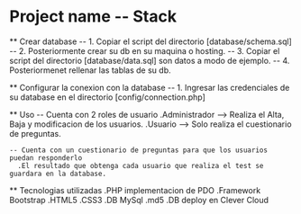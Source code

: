 # Project name -- Stack

** Crear database
   -- 1. Copiar el script del directorio [database/schema.sql]
   -- 2. Posteriormente crear su db en su maquina o hosting.
   -- 3. Copiar el script del directorio [database/data.sql] son datos a modo de ejemplo.
   -- 4. Posteriormenet rellenar las tablas de su db.

** Configurar la conexion con la database
   -- 1. Ingresar las credenciales de su database en el directorio [config/connection.php]

** Uso
    -- Cuenta con 2 roles de usuario
      .Administrador      -->  Realiza el Alta, Baja y modificacion de los usuarios.
      .Usuario            -->  Solo realiza el cuestionario de preguntas.

    -- Cuenta con un cuestionario de preguntas para que los usuarios puedan responderlo
      .El resultado que obtenga cada usuario que realiza el test se guardara en la database. 

** Tecnologias utilizadas
   .PHP implementacion de PDO
   .Framework Bootstrap
   .HTML5
   .CSS3
   .DB MySql
   .md5
   .DB deploy en Clever Cloud